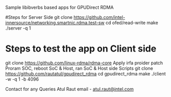 
Sample libibverbs based apps for GPUDirect RDMA 

#Steps for Server Side
git clone https://github.com/intel-innersource/networking.smartnic.rdma.test-sw
cd ofed/read-write
make
./server -q 1

# Steps to test the app on Client side
git clone https://github.com/linux-rdma/rdma-core
Apply irfa proider patch
Proram SOC, reboot SoC & Host, ran SoC & Host side Scripts
git clone https://github.com/rautatul/gpudirect_rdma
cd  gpudirect_rdma
make
./client -w -q 1 -b 4096

Contact for any Queries 
Atul Raut
email - atul.raut@intel.com
